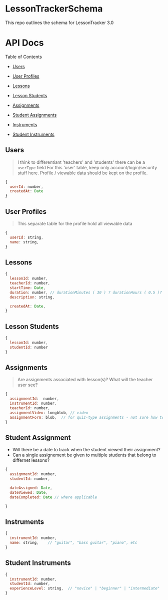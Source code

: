 # LessonTrackerSchema
This repo outlines the schema for LessonTracker 3.0 

# API Docs

Table of Contents

- [Users](#users)
- [User Profiles](#user-profiles)

- [Lessons](#lessons)
- [Lesson Students](#lesson-students)

- [Assignments](#assignments)
- [Student Assignments](#students-assignments)

- [Instruments](#instruments)
- [Student Instruments](#student-instruments)


<a id="users"></a>
## Users
> I think to differentiant 'teachers' and 'students' there can be a `userType` field
> For this 'user' table, keep only account/login/security stuff here. Profile / viewable data should be kept on the profile.

```javascript
{
  userId: number,
  createdAt: Date
}
```

<a id="user-profiles"></a>
## User Profiles
> This separate table for the profile hold all viewable data

```javascript
{
  userId: string,
  name: string,
}
```

<a id="lessons"></a>
## Lessons 

```javascript
{
  lessonId: number,
  teacherId: number,
  startTime: Date,
  duration: number, // durationMinutes ( 30 ) ? durationHours ( 0.5 )?
  description: string,

  createdAt: Date,
}
```

<a id="lesson-students"></a>
## Lesson Students

```javascript
{
  lessonId: number,
  studentId: number
}
```

<a id="assignments"></a>
## Assignments

> Are assignments associated with lesson(s)?
> What will the teacher user see?


```javascript
{
  assignmentId:  number,
  instrumentId: number,
  teacherId: number,
  assignmentVideo: longblob, // video
  assignmentForm: blob,  // for quiz-type assignments - not sure how to store
}
```

<a id="student-assignments"></a>
## Student Assignment

- Will there be a date to track when the student viewed their assignment?
- Can a single assignement be given to multiple students that belong to differnet lessons?

```javascript
{
  assignmentId: number,
  studentId: number,

  dateAssigned: Date,
  dateViewed: Date,
  dateCompleted: Date // where applicable 

}
```

<a id="instruments"></a>
## Instruments

```javascript
{
  instrumentId: number,
  name: string,    // "guitar", "bass guitar", "piano", etc
}
```


<a id="student-instruments"></a>
## Student Instruments

```javascript
{
  instrumentId: number,
  studentId: number,
  experienceLevel: string,  // "novice" | "beginner" | "intermediate" | "skilled" | "expert"
}
```
